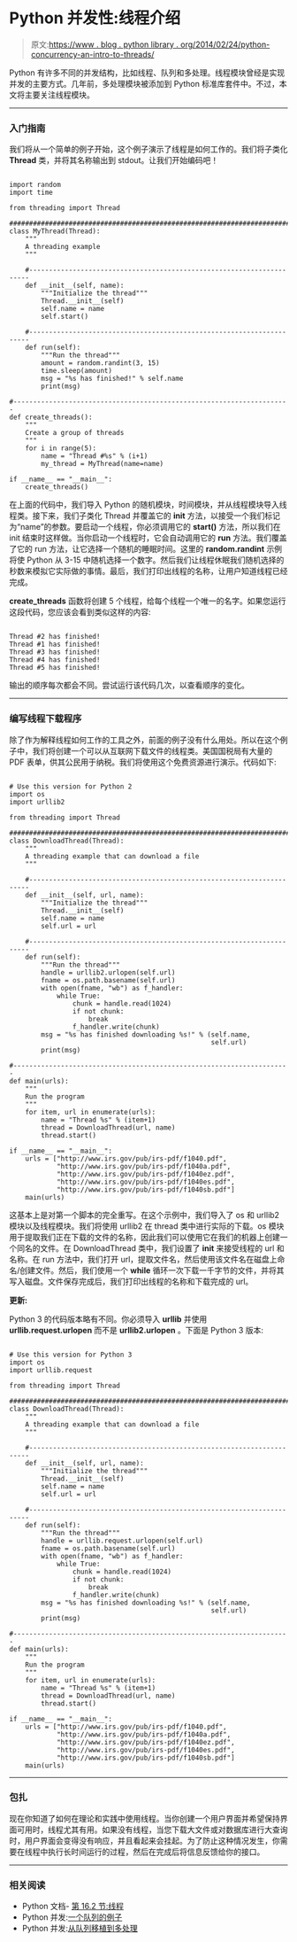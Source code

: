 # Python 并发性:线程介绍

> 原文:[https://www . blog . python library . org/2014/02/24/python-concurrency-an-intro-to-threads/](https://www.blog.pythonlibrary.org/2014/02/24/python-concurrency-an-intro-to-threads/)

Python 有许多不同的并发结构，比如线程、队列和多处理。线程模块曾经是实现并发的主要方式。几年前，多处理模块被添加到 Python 标准库套件中。不过，本文将主要关注线程模块。

* * *

### 入门指南

我们将从一个简单的例子开始，这个例子演示了线程是如何工作的。我们将子类化 **Thread** 类，并将其名称输出到 stdout。让我们开始编码吧！

```

import random
import time

from threading import Thread

########################################################################
class MyThread(Thread):
    """
    A threading example
    """

    #----------------------------------------------------------------------
    def __init__(self, name):
        """Initialize the thread"""
        Thread.__init__(self)
        self.name = name
        self.start()

    #----------------------------------------------------------------------
    def run(self):
        """Run the thread"""
        amount = random.randint(3, 15)
        time.sleep(amount)
        msg = "%s has finished!" % self.name
        print(msg)

#----------------------------------------------------------------------
def create_threads():
    """
    Create a group of threads
    """
    for i in range(5):
        name = "Thread #%s" % (i+1)
        my_thread = MyThread(name=name)

if __name__ == "__main__":
    create_threads()

```

在上面的代码中，我们导入 Python 的随机模块，时间模块，并从线程模块导入线程类。接下来，我们子类化 Thread 并覆盖它的 **__init__** 方法，以接受一个我们标记为“name”的参数。要启动一个线程，你必须调用它的 **start()** 方法，所以我们在 init 结束时这样做。当你启动一个线程时，它会自动调用它的 **run** 方法。我们覆盖了它的 run 方法，让它选择一个随机的睡眠时间。这里的 **random.randint** 示例将使 Python 从 3-15 中随机选择一个数字。然后我们让线程休眠我们随机选择的秒数来模拟它实际做的事情。最后，我们打印出线程的名称，让用户知道线程已经完成。

**create_threads** 函数将创建 5 个线程，给每个线程一个唯一的名字。如果您运行这段代码，您应该会看到类似这样的内容:

```

Thread #2 has finished!
Thread #1 has finished!
Thread #3 has finished!
Thread #4 has finished!
Thread #5 has finished!

```

输出的顺序每次都会不同。尝试运行该代码几次，以查看顺序的变化。

* * *

### 编写线程下载程序

除了作为解释线程如何工作的工具之外，前面的例子没有什么用处。所以在这个例子中，我们将创建一个可以从互联网下载文件的线程类。美国国税局有大量的 PDF 表单，供其公民用于纳税。我们将使用这个免费资源进行演示。代码如下:

```

# Use this version for Python 2
import os
import urllib2

from threading import Thread

########################################################################
class DownloadThread(Thread):
    """
    A threading example that can download a file
    """

    #----------------------------------------------------------------------
    def __init__(self, url, name):
        """Initialize the thread"""
        Thread.__init__(self)
        self.name = name
        self.url = url

    #----------------------------------------------------------------------
    def run(self):
        """Run the thread"""
        handle = urllib2.urlopen(self.url)
        fname = os.path.basename(self.url)
        with open(fname, "wb") as f_handler:
            while True:
                chunk = handle.read(1024)
                if not chunk:
                    break
                f_handler.write(chunk)
        msg = "%s has finished downloading %s!" % (self.name,
                                                   self.url)
        print(msg)

#----------------------------------------------------------------------
def main(urls):
    """
    Run the program
    """
    for item, url in enumerate(urls):
        name = "Thread %s" % (item+1)
        thread = DownloadThread(url, name)
        thread.start()

if __name__ == "__main__":
    urls = ["http://www.irs.gov/pub/irs-pdf/f1040.pdf",
            "http://www.irs.gov/pub/irs-pdf/f1040a.pdf",
            "http://www.irs.gov/pub/irs-pdf/f1040ez.pdf",
            "http://www.irs.gov/pub/irs-pdf/f1040es.pdf",
            "http://www.irs.gov/pub/irs-pdf/f1040sb.pdf"]
    main(urls)

```

这基本上是对第一个脚本的完全重写。在这个示例中，我们导入了 os 和 urllib2 模块以及线程模块。我们将使用 urllib2 在 thread 类中进行实际的下载。os 模块用于提取我们正在下载的文件的名称，因此我们可以使用它在我们的机器上创建一个同名的文件。在 DownloadThread 类中，我们设置了 __init__ 来接受线程的 url 和名称。在 run 方法中，我们打开 url，提取文件名，然后使用该文件名在磁盘上命名/创建文件。然后，我们使用一个 **while** 循环一次下载一千字节的文件，并将其写入磁盘。文件保存完成后，我们打印出线程的名称和下载完成的 url。

**更新:**

Python 3 的代码版本略有不同。你必须导入 **urllib** 并使用 **urllib.request.urlopen** 而不是 **urllib2.urlopen** 。下面是 Python 3 版本:

```

# Use this version for Python 3
import os
import urllib.request

from threading import Thread

########################################################################
class DownloadThread(Thread):
    """
    A threading example that can download a file
    """

    #----------------------------------------------------------------------
    def __init__(self, url, name):
        """Initialize the thread"""
        Thread.__init__(self)
        self.name = name
        self.url = url

    #----------------------------------------------------------------------
    def run(self):
        """Run the thread"""
        handle = urllib.request.urlopen(self.url)
        fname = os.path.basename(self.url)
        with open(fname, "wb") as f_handler:
            while True:
                chunk = handle.read(1024)
                if not chunk:
                    break
                f_handler.write(chunk)
        msg = "%s has finished downloading %s!" % (self.name,
                                                   self.url)
        print(msg)

#----------------------------------------------------------------------
def main(urls):
    """
    Run the program
    """
    for item, url in enumerate(urls):
        name = "Thread %s" % (item+1)
        thread = DownloadThread(url, name)
        thread.start()

if __name__ == "__main__":
    urls = ["http://www.irs.gov/pub/irs-pdf/f1040.pdf",
            "http://www.irs.gov/pub/irs-pdf/f1040a.pdf",
            "http://www.irs.gov/pub/irs-pdf/f1040ez.pdf",
            "http://www.irs.gov/pub/irs-pdf/f1040es.pdf",
            "http://www.irs.gov/pub/irs-pdf/f1040sb.pdf"]
    main(urls)

```

* * *

### 包扎

现在你知道了如何在理论和实践中使用线程。当你创建一个用户界面并希望保持界面可用时，线程尤其有用。如果没有线程，当您下载大文件或对数据库进行大查询时，用户界面会变得没有响应，并且看起来会挂起。为了防止这种情况发生，你需要在线程中执行长时间运行的过程，然后在完成后将信息反馈给你的接口。

* * *

### 相关阅读

*   Python 文档- [第 16.2 节:线程](http://docs.python.org/2/library/threading.html)
*   Python 并发:[一个队列的例子](https://www.blog.pythonlibrary.org/2012/08/01/python-concurrency-an-example-of-a-queue/)
*   Python 并发:[从队列移植到多处理](https://www.blog.pythonlibrary.org/2012/08/03/python-concurrency-porting-from-a-queue-to-multiprocessing/)